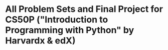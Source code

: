 # All Problem Sets and Final Project for CS50P ("Introduction to Programming with Python" by Harvardx & edX)
